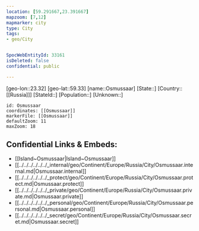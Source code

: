 ```yaml
---
location: [59.291667,23.391667]
mapzoom: [7,12] 
mapmarker: city 
type: City
tags:
- geo/City


SpocWebEntityId: 33161
isDeleted: false
confidential: public

---
```

[geo-lon::23.32]
[geo-lat::59.33]
[name::Osmussaar]
[State::]
[Country::[[Russia]]]
[StateId::]
[Population::]
[Unknown::]


```leaflet
id: Osmussaar
coordinates: [[Osmussaar]]
markerFile: [[Osmussaar]]
defaultZoom: 11 
maxZoom: 18
```


## Confidential Links & Embeds: 
- [[Island~Osmussaar|Island~Osmussaar]] 
- [[../../../../../../_internal/geo/Continent/Europe/Russia/City/Osmussaar.internal.md|Osmussaar.internal]] 
- [[../../../../../../_protect/geo/Continent/Europe/Russia/City/Osmussaar.protect.md|Osmussaar.protect]] 
- [[../../../../../../_private/geo/Continent/Europe/Russia/City/Osmussaar.private.md|Osmussaar.private]] 
- [[../../../../../../_personal/geo/Continent/Europe/Russia/City/Osmussaar.personal.md|Osmussaar.personal]] 
- [[../../../../../../_secret/geo/Continent/Europe/Russia/City/Osmussaar.secret.md|Osmussaar.secret]] 
